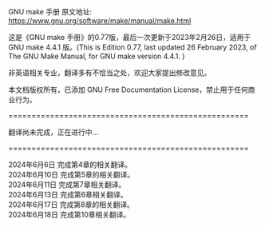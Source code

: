 GNU make 手册 原文地址: https://www.gnu.org/software/make/manual/make.html

这是《GNU make 手册》的0.77版，最后一次更新于2023年2月26日，适用于GNU make 4.4.1 版。(This is Edition 0.77, last updated 26 February 2023, of The GNU Make Manual, for GNU make version 4.4.1. )

非英语相关专业，翻译多有不恰当之处，欢迎大家提出修改意见。

本文档版权所有，已添加 GNU Free Documentation License，禁止用于任何商业行为。


====================================================

翻译尚未完成，正在进行中...

====================================================

2024年6月6日 完成第4章的相关翻译。<br>2024年6月10日 完成第5章的相关翻译。<br>2024年6月11日 完成第7章相关翻译。<br>2024年6月13日 完成第6章相关翻译。<br>2024年6月17日 完成第8章的相关翻译。<br>2024年6月18日 完成第10章相关翻译。
